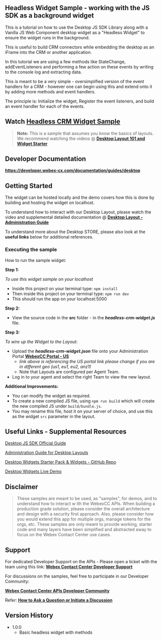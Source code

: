 ## Headless Widget Sample - working with the JS SDK as a background widget

This is a tutorial on how to use the Desktop JS SDK Library along with a Vanilla JS Web Component desktop widget as a "Headless Widget" to ensure the widget runs in the background.

This is useful to build CRM connectors while embedding the desktop as an iFrame into the CRM or another application.

In this tutorial we are using a few methods like StateChange, addEventListeners and performing a few action on these events by writing to the console log and extracting data.

This is meant to be a very simple - oversimplified version of the event handlers for a CRM - however one can begin using this and extend onto it by adding more methods and event handlers.

The principle is: Initialize the widget, Register the event listeners, and build an event handler for each of the events.

## Watch [Headless CRM Widget Sample](https://app.vidcast.io/share/b4155a4f-edf8-48cc-9c59-2ff80bf901b3)

> **Note:** This is a sample that assumes you know the basics of layouts.
> We recommend watching the videos @ **[Desktop Layout 101 and Widget Starter](https://github.com/CiscoDevNet/webex-contact-center-api-samples/tree/main/widget-samples/widget-sample-101)**

## Developer Documentation

**https://developer.webex-cx.com/documentation/guides/desktop**

## Getting Started

The widget can be hosted locally and the demo covers how this is done by building and hosting the widget on localhost.

To understand how to interact with our Desktop Layout, please watch the video and supplemental detailed documentation @ **[Desktop Layout - Administration Guide](https://www.cisco.com/c/en/us/td/docs/voice_ip_comm/cust_contact/contact_center/webexcc/SetupandAdministrationGuide_2/b_mp-release-2/b_cc-release-2_chapter_011.html#topic_8230815F4023699032326F948C3F1495)**

To understand more about the Desktop STORE, please also look at the **useful links** below for additional references.

### Executing the sample

How to run the sample widget:

**Step 1:**

_To use this widget sample on your localhost_

- Inside this project on your terminal type: `npm install`
- Then inside this project on your terminal type: `npm run dev`
- This should run the app on your localhost:5000

**Step 2:**

- View the source code in the **src** folder - in the **_headless-crm-widget.js_** file.

**Step 3:**

_To wire up the Widget to the Layout:_

- Upload the **_headless-crm-widget.json_** file onto your Administration Portal **[WebexCC Portal - US](https://portal.wxcc-us1.cisco.com/portal/home.html#)**
  - _link above is referencing the US portal link please change if you are in different geo (us1, eu1, eu2, anz1)_
  - Note that Layouts are configured per Agent Team.
- Log in to your agent and select the right Team to view the new layout.

**Additional Improvements:**

- You can modify the widget as required.
- To create a new compiled JS file, using `npm run build` which will create the new compiled JS under `build/bundle.js`.
- You may rename this file, host it on your server of choice, and use this as the widget `src` parameter in the layout.

## Useful Links - Supplemental Resources

[Desktop JS SDK Official Guide](https://developer.webex-cx.com/documentation/guides/desktop)

[Administration Guide for Desktop Layouts](https://www.cisco.com/c/en/us/td/docs/voice_ip_comm/cust_contact/contact_center/webexcc/SetupandAdministrationGuide_2/b_mp-release-2/b_cc-release-2_chapter_011.html#topic_8230815F4023699032326F948C3F1495)

[Desktop Widgets Starter Pack & Widgets - GitHub Repo](https://github.com/CiscoDevNet/webex-contact-center-widget-starter)

[Desktop Widgets Live Demo](https://ciscodevnet.github.io/webex-contact-center-widget-starter/)

## Disclaimer

> These samples are meant to be used, as "samples", for demos, and to understand how to interact w
> ith the WebexCC APIs.
> When building a production grade solution, please consider the overall architecture and design with a security first approach.
> Also, please consider how you would extend this app for multiple orgs, manage tokens for the orgs, etc.
> These samples are only meant to provide working, starter code and many layers have been simplified and abstracted away to focus on the Webex Contact Center use cases.

## Support

For dedicated Developer Support on the APIs - Please open a ticket with the team using this link: **[Webex Contact Center Developer Support](https://developer.webex-cx.com/support)**

For discussions on the samples, feel free to participate in our Developer Community:

**[Webex Contact Center APIs Developer Community](https://community.cisco.com/t5/contact-center/bd-p/j-disc-dev-contact-center)**

Refer: **[How to Ask a Question or Initiate a Discussion](https://community.cisco.com/t5/contact-center/webex-contact-center-apis-developer-community-and-support/m-p/4558270)**

## Version History

- 1.0.0
  - Basic headless widget with methods
